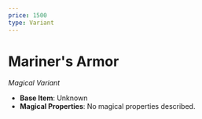 ```yaml
---
price: 1500
type: Variant
---
```

# Mariner's Armor

*Magical Variant*

- **Base Item**: Unknown
- **Magical Properties**: No magical properties described.


